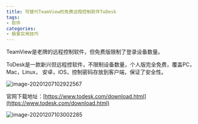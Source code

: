 ```yaml
---
title: 可替代TeamView的免费远程控制软件ToDesk
tags:
- 软件
categories:
- 极客实用技巧
---
```



TeamView是老牌的远程控制软件，但免费版限制了登录设备数量。

ToDesk是一款新兴但远程控软件，不限制设备数量，个人版完全免费，覆盖PC，Mac，Linux， 安卓，iOS，控制密码存放到客户端，保证了安全性。



![image-20201207102922567](https://v2fy.com/asset/0i/jikemiji/jikemiji-md/2020-12-07-todesk.assets/image-20201207102922567.png)

官网下载地址：[https://www.todesk.com/download.html](https://www.todesk.com/download.html)



![image-20201207103002285](https://v2fy.com/asset/0i/jikemiji/jikemiji-md/2020-12-07-todesk.assets/image-20201207103002285.png)









